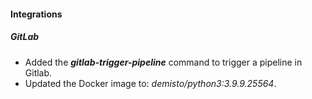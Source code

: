 
#### Integrations
##### GitLab
- Added the ***gitlab-trigger-pipeline*** command to trigger a pipeline in Gitlab.
- Updated the Docker image to: *demisto/python3:3.9.9.25564*.